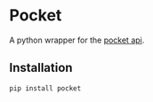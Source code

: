 Pocket
======

A python wrapper for the [pocket api](http://getpocket.com/api/docs).

Installation
------------
```
pip install pocket
```
